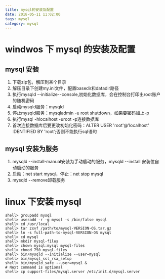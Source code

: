 ```yaml
---
title: mysql的安装及配置
date: 2018-05-11 11:02:00
tags: mysql
category: mysql
---
```

# windwos 下 mysql 的安装及配置

## mysql 安装

1. 下载zip包，解压到某个目录
2. 解压目录下创建my.ini文件，配置basedir和datadir路径
3. 执行mysqld --initialize--console,初始化数据库，会在控制台打印出root账户的随机密码
4. 启动mysqld服务：mysqld
5. 停止mysqld服务：mysqladmin -u root shutdown，如果要密码加上-p
6. 执行mysql -hlocalhost -uroot -p连接数据库
7. 首次连接数据库后要更改初始化密码：ALTER USER 'root'@'localhost' IDENTIFIED BY 'root';否则不能执行sql语句



## mysql 安装为服务
1. mysqld --install-manual安装为手动启动的服务，mysqld --install 安装位自动启动的服务
2. 启动：net start mysql，停止：net stop mysql
2. mysqld --remove卸载服务

# linux 下安装 mysql
    shell> groupadd mysql
    shell> useradd -r -g mysql -s /bin/false mysql
    shell> cd /usr/local
    shell> tar zxvf /path/to/mysql-VERSION-OS.tar.gz
    shell> ln -s full-path-to-mysql-VERSION-OS mysql
    shell> cd mysql
    shell> mkdir mysql-files
    shell> chown mysql:mysql mysql-files
    shell> chmod 750 mysql-files
    shell> bin/mysqld --initialize --user=mysql
    shell> bin/mysql_ssl_rsa_setup
    shell> bin/mysqld_safe --user=mysql &
    # Next command is optional
    shell> cp support-files/mysql.server /etc/init.d/mysql.server
